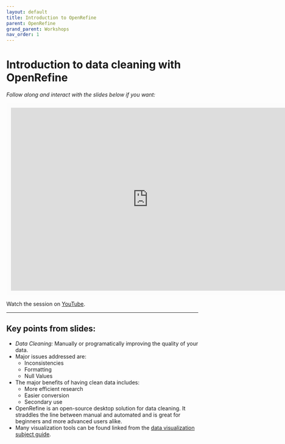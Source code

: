 ```yaml
---
layout: default
title: Introduction to OpenRefine
parent: OpenRefine
grand_parent: Workshops
nav_order: 1
---
```


# Introduction to data cleaning with OpenRefine

*Follow along and interact with the slides below if you want:*
<br>


<iframe width="720" height="480" frameborder="0" marginheight="0" marginwidth="0" style="border:12px solid  #fcfcfc" src="https://umanitoba-my.sharepoint.com/personal/meg_miller_umanitoba_ca/_layouts/15/Doc.aspx?sourcedoc={758caf1d-a1d8-4eb5-adcf-ae790ba6c0db}&amp;action=embedview&amp;wdAr=1.7777777777777777"></iframe>

Watch the session on [YouTube](https://youtu.be/).
<hr>

## Key points from slides:

- _Data Cleaning:_ Manually or programatically improving the quality of your data.    
- Major issues addressed are:
	- Inconsistencies  
    - Formatting  
    - Null Values    
- The major benefits of having clean data includes:  
	- More efficient research  
    - Easier conversion  
    - Secondary use    
- OpenRefine is an open-source desktop solution for data cleaning. It straddles the line between manual and automated and is great for beginners and more advanced users alike.    
- Many visualization tools can be found linked from the [data visualization subject guide](https://libguides.lib.umanitoba.ca/viz).  